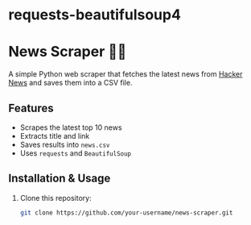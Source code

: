 # requests-beautifulsoup4
# News Scraper 🔎📰

A simple Python web scraper that fetches the latest news from [Hacker News](https://news.ycombinator.com) and saves them into a CSV file.

## Features
- Scrapes the latest top 10 news
- Extracts title and link
- Saves results into `news.csv`
- Uses `requests` and `BeautifulSoup`

## Installation & Usage

1. Clone this repository:
   ```bash
   git clone https://github.com/your-username/news-scraper.git

